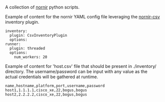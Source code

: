 A collection of [nornir](https://github.com/nornir-automation/nornir) python scripts.



Example of content for the nornir YAML config file leveraging the [nornir-csv](https://github.com/matman26/nornir_csv) inventory plugin.

```
inventory:
  plugin: CsvInventoryPlugin
  options:
runner:
  plugin: threaded
  options:
    num_workers: 20
```

Example of content for 'host.csv' file that should be present in ./inventory/ directory.  The username/password can be input with any value as the actual credentials will be gathered at runtime.

```
name,hostname,platform,port,username,password
host1,1.1.1.1,cisco_xe,22,bogus,bogus
host2,2.2.2.2,cisco_xe,22,bogus,bogus
```
